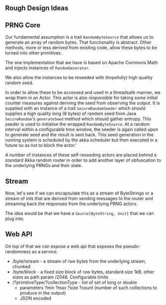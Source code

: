 Rough Design Ideas
------------------

PRNG Core
---------

Our fundamental assumption is a trait `RandomByteSource` that allows us to generate an array of random bytes. That functionality is abstract. Other methods, more or less derived from existing code, allow these bytes to be turned into other primitives.

The one implementation that we have is based on Apache Commons Math and injects instances of `RandomGenerator`.

We also allow the instances to be reseeded with (hopefully) high quality random seed.

In order to allow these to be accessed and used in a threadsafe manner, we wrap them in an Actor. This actor is also responsible for taking some initial counter measures against deriving the seed from observing the output. It is supplied with an instance of a trait `SecureRandomSeeder` which should supplies a high quality long (8 bytes) of random seed from Java `SecureRandom`'s `generateSeed` method which should gather entropy. This seeder is used to initialise the wrapped `RandomByteSource`. At a random interval within a configurable time window, the seeder is again called upon to generate seed and the result is sent back. This seed generation in the running system is scheduled by the akka scheduler but then executed in a future so as not to block the actor.'

A number of instances of these self-reseeding actors are placed behind a standard Akka random router in order to add another layer of obfuscation to the underlying PRNGs and their state.

Stream
------

Now, let's see if we can encapsulate this as a stream of ByteStrings or a stream of Ints that are derived from sending
messages to the router and streaming back the responses from the underlying PRNG actors.

The idea would be that we have a `Source[ByteString, Unit]` that we can plug into.


Web API
-------

On top of that we can expose a web api that exposes the pseudo-randomness as a service.

* /byte/stream - a stream of raw bytes from the underlying stream, chunked
* /byte/block - a fixed size block of raw bytes, standard size 1kB, other sizes as path param /2048. Configurable limits
* /?primitiveType/?collectionType - list of set of long or double
  * parameters ?min ?max ?size ?count (number of such collections to produce in the output)
  * JSON encoded






